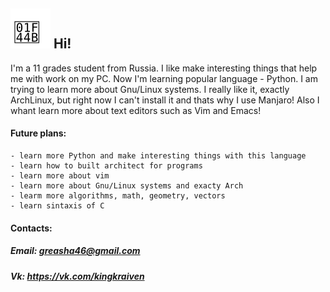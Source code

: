 ## ![(Waving icon)](https://raw.githubusercontent.com/K4rakara/K4rakara/master/assets/wave.svg) Hi!

I'm a 11 grades  student from Russia. I like make interesting things that help me with work on my PC. Now I'm learning popular language - Python. I am trying to learn more about Gnu/Linux systems. I really like it, exactly ArchLinux, but right now I can't install it and thats why I use Manjaro! Also I whant learn more about text editors such as Vim and Emacs!


#### Future plans:
    - learn more Python and make interesting things with this language
    - learn how to built architect for programs
    - learn more about vim
    - learn more about Gnu/Linux systems and exacty Arch
    - learm more algorithms, math, geometry, vectors
    - learn sintaxis of C


#### Contacts:
#####   Email: greasha46@gmail.com
#####   Vk: https://vk.com/kingkraiven
